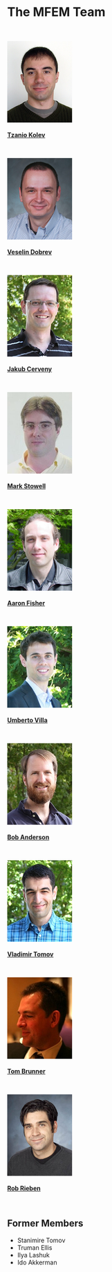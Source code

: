 # The MFEM Team

<br>

<div class="col-md-3 col-sm-4 col-xs-12">
    <p class="centered">
    <a href="http://people.llnl.gov/kolev1">
    <img class="teamphoto" src="../img/team/tzanio.jpg">
    <br><br><strong>Tzanio Kolev</strong></a></p><br>
</div>

<div class="col-md-3 col-sm-4 col-xs-12">
    <p class="centered">
    <a href="http://people.llnl.gov/dobrev1">
    <img class="teamphoto" src="../img/team/veselin.jpg">
    <br><br><strong>Veselin Dobrev</strong></a></p><br>
</div>

<div class="col-md-3 col-sm-4 col-xs-12">
    <p class="centered">
    <a href="http://people.llnl.gov/cerveny1">
    <img class="teamphoto" src="../img/team/jakub.jpg">
    <br><br><strong>Jakub Cerveny</strong></a></p><br>
</div>

<div class="col-md-3 col-sm-4 col-xs-12">
    <p class="centered">
    <a href="http://people.llnl.gov/stowell1">
    <img class="teamphoto" src="../img/team/mark.jpg">
    <br><br><strong>Mark Stowell</strong></a></p><br>
</div>

<div class="col-md-3 col-sm-4 col-xs-12">
    <p class="centered">
    <a href="http://people.llnl.gov/fisher47">
    <img class="teamphoto" src="../img/team/aaron.jpg">
    <br><br><strong>Aaron Fisher</strong></a></p><br>
</div>

<div class="col-md-3 col-sm-4 col-xs-12">
    <p class="centered">
    <a href="http://users.ices.utexas.edu/~uvilla/">
    <img class="teamphoto" src="../img/team/umberto.jpg">
    <br><br><strong>Umberto Villa</strong></a></p><br>
</div>

<div class="col-md-3 col-sm-4 col-xs-12">
    <p class="centered">
    <a href="http://people.llnl.gov/anderson110">
    <img class="teamphoto" src="../img/team/bob.jpg">
    <br><br><strong>Bob Anderson</strong></a></p><br>
</div>

<div class="col-md-3 col-sm-4 col-xs-12">
    <p class="centered">
    <a href="http://people.llnl.gov/tomov2">
    <img class="teamphoto" src="../img/team/vladimir.jpg">
    <br><br><strong>Vladimir Tomov</strong></a></p><br>
</div>

<div class="col-md-3 col-sm-4 col-xs-12">
    <p class="centered">
    <a href="http://people.llnl.gov/brunner6">
    <img class="teamphoto" src="../img/team/tom.jpg">
    <br><br><strong>Tom Brunner</strong></a></p><br>
</div>

<div class="col-md-3 col-sm-4 col-xs-12">
    <p class="centered">
    <a href="http://people.llnl.gov/rieben1">
    <img class="teamphoto" src="../img/team/rob.jpg">
    <br><br><strong>Rob Rieben</strong></a></p><br>
</div>

<div class="clearfix"></div>

## Former Members

- Stanimire Tomov
- Truman Ellis
- Ilya Lashuk
- Ido Akkerman

